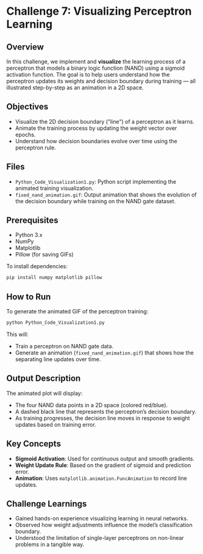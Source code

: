 
# Challenge 7: Visualizing Perceptron Learning

## Overview

In this challenge, we implement and **visualize** the learning process of a perceptron that models a binary logic function (NAND) using a sigmoid activation function. The goal is to help users understand how the perceptron updates its weights and decision boundary during training — all illustrated step-by-step as an animation in a 2D space.

## Objectives

- Visualize the 2D decision boundary ("line") of a perceptron as it learns.
- Animate the training process by updating the weight vector over epochs.
- Understand how decision boundaries evolve over time using the perceptron rule.

## Files

- `Python_Code_Visualization1.py`: Python script implementing the animated training visualization.
- `fixed_nand_animation.gif`: Output animation that shows the evolution of the decision boundary while training on the NAND gate dataset.

## Prerequisites

- Python 3.x
- NumPy
- Matplotlib
- Pillow (for saving GIFs)

To install dependencies:

```bash
pip install numpy matplotlib pillow
```

## How to Run

To generate the animated GIF of the perceptron training:

```bash
python Python_Code_Visualization1.py
```

This will:
- Train a perceptron on NAND gate data.
- Generate an animation (`fixed_nand_animation.gif`) that shows how the separating line updates over time.

## Output Description

The animated plot will display:
- The four NAND data points in a 2D space (colored red/blue).
- A dashed black line that represents the perceptron’s decision boundary.
- As training progresses, the decision line moves in response to weight updates based on training error.

## Key Concepts

- **Sigmoid Activation**: Used for continuous output and smooth gradients.
- **Weight Update Rule**: Based on the gradient of sigmoid and prediction error.
- **Animation**: Uses `matplotlib.animation.FuncAnimation` to record line updates.

## Challenge Learnings

- Gained hands-on experience visualizing learning in neural networks.
- Observed how weight adjustments influence the model’s classification boundary.
- Understood the limitation of single-layer perceptrons on non-linear problems in a tangible way.


